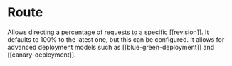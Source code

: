 # Route
Allows directing a percentage of requests to a specific [[revision]]. It defaults to 100% to the latest one, but this can be configured. It allows for advanced deployment models such as [[blue-green-deployment]] and [[canary-deployment]].
